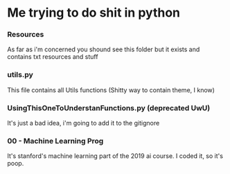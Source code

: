 # Me trying to do shit in python

### Resources
As far as i'm concerned you shound see this folder but it exists and contains txt resources and stuff

### utils.py
This file contains all Utils functions (Shitty way to contain theme, I know)

### UsingThisOneToUnderstanFunctions.py (deprecated UwU) 
It's just a bad idea, i'm going to add it to the gitignore

### 00 - Machine Learning Prog
It's stanford's machine learning part of the 2019 ai course. I coded it, so it's poop.
